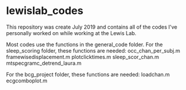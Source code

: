# lewislab_codes
This repository was create July 2019 and contains all of the codes I've personally worked on while working at the Lewis Lab.

Most codes use the functions in the general_code folder. 
For the sleep_scoring folder, these functions are needed:
      occ_chan_per_subj.m
      framewisedisplacement.m
      plotclicktimes.m
      sleep_scor_chan.m
      mtspecgramc_detrend_laura.m
      
For the bcg_project folder, these functions are needed:
      loadchan.m
      ecgcomboplot.m
      
      
